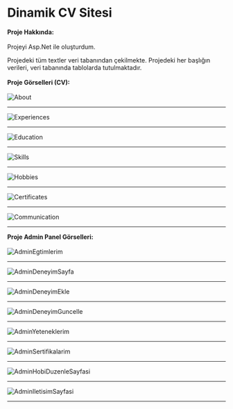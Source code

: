 # Dinamik CV Sitesi
**Proje Hakkında:** <br/><br/>
Projeyi Asp.Net ile oluşturdum.

Projedeki tüm textler veri tabanından çekilmekte. Projedeki her başlığın verileri, veri tabanında tablolarda tutulmaktadır.<br/><br/>
**Proje Görselleri (CV):** <br/>
 <br/>
 ![About](https://github.com/Olyala94/MyMvcCv/blob/master/MyMvcCv/ProjectScreenShots/HakkimdaSayfasi.png)<hr/>
 ![Experiences](https://github.com/Olyala94/MyMvcCv/blob/master/MyMvcCv/ProjectScreenShots/Deneyimler.png)<hr/>
 ![Education](https://github.com/Olyala94/MyMvcCv/blob/master/MyMvcCv/ProjectScreenShots/EgitimHayatim.png)<hr/>
 ![Skills](https://github.com/Olyala94/MyMvcCv/blob/master/MyMvcCv/ProjectScreenShots/YeteneklerimSayfasi.png)<hr/>
 ![Hobbies](https://github.com/Olyala94/MyMvcCv/blob/master/MyMvcCv/ProjectScreenShots/HobilerimSayfasi.png)<hr/>
 ![Certificates](https://github.com/Olyala94/MyMvcCv/blob/master/MyMvcCv/ProjectScreenShots/Sertifikalarim.png)<hr/> 
 ![Communication](https://github.com/Olyala94/MyMvcCv/blob/master/MyMvcCv/ProjectScreenShots/Ilteisim.png)<hr/>
**Proje Admin Panel Görselleri:** <br/>
 <br/>
  ![AdminEgtimlerim](https://github.com/Olyala94/MyMvcCv/blob/master/MyMvcCv/ProjectScreenShots/AdminE%C4%9Fitimlerim.png)<hr/>
  ![AdminDeneyimSayfa](https://github.com/Olyala94/MyMvcCv/blob/master/MyMvcCv/ProjectScreenShots/AdminDeneyimlerim.png)<hr/>
  ![AdminDeneyimEkle](https://github.com/Olyala94/MyMvcCv/blob/master/MyMvcCv/ProjectScreenShots/AdminDeneyimEkleSayfa.png)<hr/>
  ![AdminDeneyimGuncelle](https://github.com/Olyala94/MyMvcCv/blob/master/MyMvcCv/ProjectScreenShots/AdminDeneyimGuncelle.png)<hr/>
  ![AdminYeteneklerim](https://github.com/Olyala94/MyMvcCv/blob/master/MyMvcCv/ProjectScreenShots/AdminYeteneklerim.png)<hr/>
  ![AdminSertifikalarim](https://github.com/Olyala94/MyMvcCv/blob/master/MyMvcCv/ProjectScreenShots/AdminSertifikalar%C4%B1m.png)<hr/>
  ![AdminHobiDuzenleSayfasi](https://github.com/Olyala94/MyMvcCv/blob/master/MyMvcCv/ProjectScreenShots/AdminHobiDuzenleSayfasi.png)<hr/>
  ![AdminIletisimSayfasi](https://github.com/Olyala94/MyMvcCv/blob/master/MyMvcCv/ProjectScreenShots/AdminIletisimSayfasi.png)<hr/>
